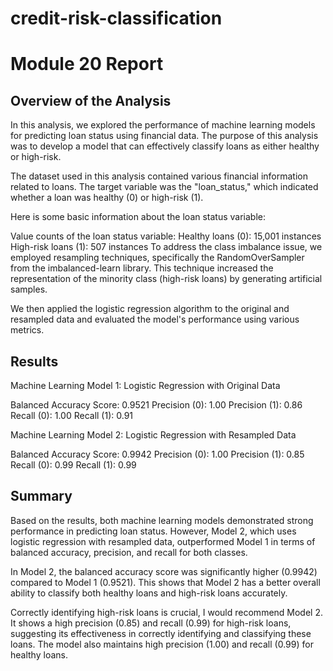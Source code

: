 # credit-risk-classification
# Module 20 Report


## Overview of the Analysis

In this analysis, we explored the performance of machine learning models for predicting loan status using financial data. The purpose of this analysis was to develop a model that can effectively classify loans as either healthy or high-risk.

The dataset used in this analysis contained various financial information related to loans. The target variable was the "loan_status," which indicated whether a loan was healthy (0) or high-risk (1).

Here is some basic information about the loan status variable:

Value counts of the loan status variable:
Healthy loans (0): 15,001 instances
High-risk loans (1): 507 instances
To address the class imbalance issue, we employed resampling techniques, specifically the RandomOverSampler from the imbalanced-learn library. This technique increased the representation of the minority class (high-risk loans) by generating artificial samples.

We then applied the logistic regression algorithm to the original and resampled data and evaluated the model's performance using various metrics.

## Results


Machine Learning Model 1: Logistic Regression with Original Data

Balanced Accuracy Score: 0.9521
Precision (0): 1.00
Precision (1): 0.86
Recall (0): 1.00
Recall (1): 0.91


Machine Learning Model 2: Logistic Regression with Resampled Data

Balanced Accuracy Score: 0.9942
Precision (0): 1.00
Precision (1): 0.85
Recall (0): 0.99
Recall (1): 0.99

## Summary

Based on the results, both machine learning models demonstrated strong performance in predicting loan status. However, Model 2, which uses logistic regression with resampled data, outperformed Model 1 in terms of balanced accuracy, precision, and recall for both classes.

In Model 2, the balanced accuracy score was significantly higher (0.9942) compared to Model 1 (0.9521). This shows that Model 2 has a better overall ability to classify both healthy loans and high-risk loans accurately.

Correctly identifying high-risk loans is crucial, I would recommend Model 2. It shows a high precision (0.85) and recall (0.99) for high-risk loans, suggesting its effectiveness in correctly identifying and classifying these loans. The model also maintains high precision (1.00) and recall (0.99) for healthy loans.